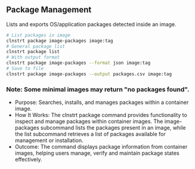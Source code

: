 ## Package Management

Lists and exports OS/application packages detected inside an image.

```bash
# List packages in image
clnstrt package image-packages image:tag
# General package list
clnstrt package list
# With output format
clnstrt package image-packages --format json image:tag
# Save to file
clnstrt package image-packages --output packages.csv image:tag
```

### Note: Some minimal images may return "no packages found".


- Purpose: Searches, installs, and manages packages within a container image.
- How It Works: The clnstrt package command provides functionality to inspect and manage packages within container images. The image-packages subcommand lists the packages present in an image, while the list subcommand retrieves a list of packages available for management or installation.
- Outcome: The command displays package information from container images, helping users manage, verify and maintain package states effectively.

